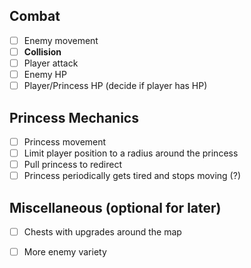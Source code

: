 ## Combat
- [ ] Enemy movement
- [ ] **Collision**
- [ ] Player attack
- [ ] Enemy HP
- [ ] Player/Princess HP (decide if player has HP)

## Princess Mechanics
- [ ] Princess movement
- [ ] Limit player position to a radius around the princess
- [ ] Pull princess to redirect
- [ ] Princess periodically gets tired and stops moving (?)

## Miscellaneous (optional for later)
- [ ] Chests with upgrades around the map
- [ ] More enemy variety

